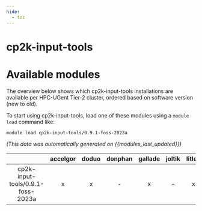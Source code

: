 ```yaml
---
hide:
  - toc
---
```


cp2k-input-tools
================

# Available modules


The overview below shows which cp2k-input-tools installations are available per HPC-UGent Tier-2 cluster, ordered based on software version (new to old).

To start using cp2k-input-tools, load one of these modules using a `module load` command like:

```shell
module load cp2k-input-tools/0.9.1-foss-2023a
```

*(This data was automatically generated on {{modules_last_updated}})*

| |accelgor|doduo|donphan|gallade|joltik|litleo|shinx|
| :---: | :---: | :---: | :---: | :---: | :---: | :---: | :---: |
|cp2k-input-tools/0.9.1-foss-2023a|x|x|-|x|-|x|x|
